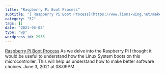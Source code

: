 ```yaml
---
title: "Raspberry Pi Boot Process"
subtitle: "[ Raspberry Pi Boot Process](https://www.lions-wing.net/maker/raspberry-1/boot.html)"
category: "52"
tags: []
date: "2021-06-03"
type: "wp"
wordpress_id: 2935
---
```

[ Raspberry Pi Boot Process](https://www.lions-wing.net/maker/raspberry-1/boot.html)
 As we delve into the Raspberry Pi I thought it would be useful to understand how the Linux System boots on this microcontroller. This will help us understand how to make better software choices.
June 3, 2021 at 08:09PM